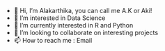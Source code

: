 - 👋 Hi, I’m Alakarthika, you can call me A.K or Aki!
- 👀 I’m interested in Data Science
- 🌱 I’m currently interested in R and Python
- 💞️ I’m looking to collaborate on interesting projects
- 📫 How to reach me : Email

<!---
aki-au/aki-au is a ✨ special ✨ repository because its `README.md` (this file) appears on your GitHub profile.
You can click the Preview link to take a look at your changes.
--->
